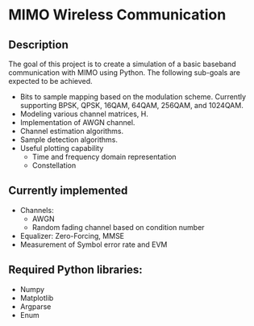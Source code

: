 # MIMO Wireless Communication
## Description
The goal of this project is to create a simulation of a basic baseband communication with MIMO using Python. The following sub-goals are expected to be achieved.
* Bits to sample mapping based on the modulation scheme. Currently supporting BPSK, QPSK, 16QAM, 64QAM, 256QAM, and 1024QAM.
* Modeling various channel matrices, H.
* Implementation of AWGN channel.
* Channel estimation algorithms.
* Sample detection algorithms.
* Useful plotting capability
  * Time and frequency domain representation
  * Constellation

## Currently implemented
* Channels:
    * AWGN
    * Random fading channel based on condition number
* Equalizer: Zero-Forcing, MMSE
* Measurement of Symbol error rate and EVM


## Required Python libraries:
* Numpy
* Matplotlib
* Argparse
* Enum
